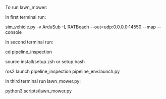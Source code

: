 To run lawn_mower:

In first terminal run: 

sim_vehicle.py -v ArduSub -L RATBeach --out=udp:0.0.0.0:14550 --map --console

In second terminal run:

cd pipeline_inspection

source install/setup.zsh or setup.bash

ros2 launch pipeline_inspection pipeline_env.launch.py

In third terminal run lawn_mower.py:

python3 scripts/lawn_mower.py
